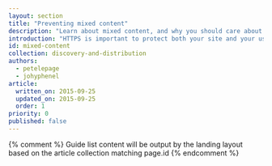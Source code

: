 ```yaml
---
layout: section
title: "Preventing mixed content"
description: "Learn about mixed content, and why you should care about HTTP resources served over secure connections."
introduction: "HTTPS is important to protect both your site and your users from attack. Mixed content degrades the security and user experience of your HTTPS site. Learn about mixed content, and why you should care about HTTP resources served over secure connections."
id: mixed-content
collection: discovery-and-distribution
authors:
  - petelepage
  - johyphenel
article:
  written_on: 2015-09-25
  updated_on: 2015-09-25
  order: 1
priority: 0
published: false
---
```


{% comment %}
Guide list content will be output by the landing layout based on the article collection matching page.id
{% endcomment %}
